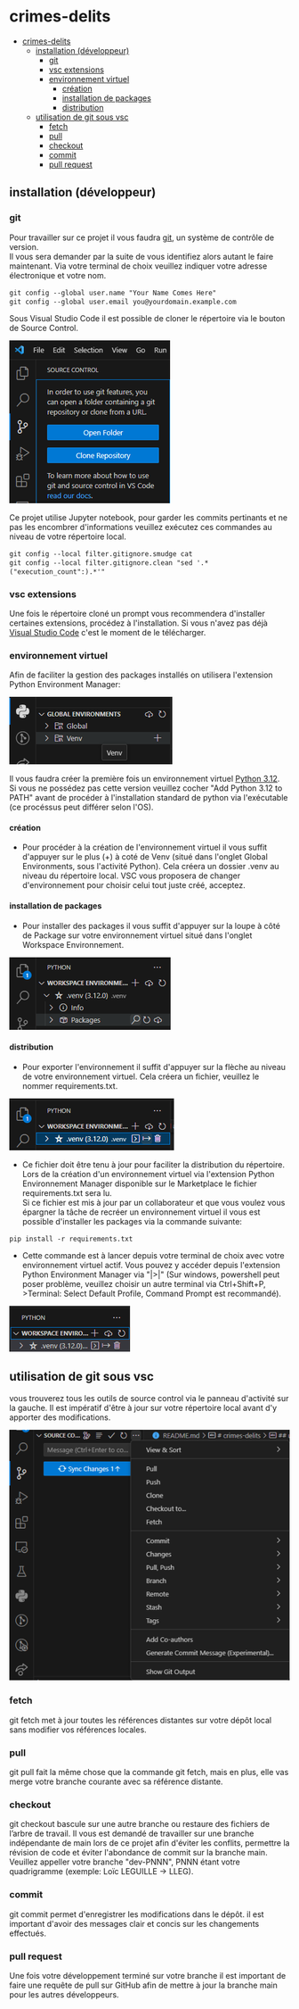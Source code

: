 # crimes-delits

- [crimes-delits](#crimes-delits)
  - [installation (développeur)](#installation-développeur)
    - [git](#git)
    - [vsc extensions](#vsc-extensions)
    - [environnement virtuel](#environnement-virtuel)
      - [création](#création)
      - [installation de packages](#installation-de-packages)
      - [distribution](#distribution)
  - [utilisation de git sous vsc](#utilisation-de-git-sous-vsc)
    - [fetch](#fetch)
    - [pull](#pull)
    - [checkout](#checkout)
    - [commit](#commit)
    - [pull request](#pull-request)

## installation (développeur)

### git

Pour travailler sur ce projet il vous faudra [git](https://git-scm.com/downloads), un système de contrôle de version.  
Il vous sera demander par la suite de vous identifiez alors autant le faire maintenant. Via votre terminal de choix veuillez indiquer votre adresse électronique et votre nom.

```commande
git config --global user.name "Your Name Comes Here"
git config --global user.email you@yourdomain.example.com
```

Sous Visual Studio Code il est possible de cloner le répertoire via le bouton de Source Control.  

![cloner un répertoir](assets/clone.png)

Ce projet utilise Jupyter notebook, pour garder les commits pertinants et ne pas les encombrer d'informations veuillez exécutez ces commandes au niveau de votre répertoire local.

```commande
git config --local filter.gitignore.smudge cat
git config --local filter.gitignore.clean "sed '.*("execution_count":).*'"
```

### vsc extensions

Une fois le répertoire cloné un prompt vous recommendera d'installer certaines extensions, procédez à l'installation.
Si vous n'avez pas déjà [Visual Studio Code](https://code.visualstudio.com/download) c'est le moment de le télécharger.

### environnement virtuel

Afin de faciliter la gestion des packages installés on utilisera l'extension Python Environment Manager:  

![python environment manager](assets/python_environment_manager.png)

Il vous faudra créer la première fois un environnement virtuel [Python 3.12](https://www.python.org/downloads/).  
Si vous ne possédez pas cette version veuillez cocher "Add Python 3.12 to PATH" avant de procéder à l'installation standard de python via l'exécutable (ce procéssus peut différer selon l'OS).

#### création

- Pour procéder à la création de l'environnement virtuel il vous suffit d'appuyer sur le plus (+) à coté de Venv (situé dans l'onglet Global Environments, sous l'activité Python). Cela créera un dossier .venv au niveau du répertoire local.
VSC vous proposera de changer d'environnement pour choisir celui tout juste créé, acceptez.  

#### installation de packages

- Pour installer des packages il vous suffit d'appuyer sur la loupe à côté de Package sur votre environnement virtuel situé dans l'onglet Workspace Environnement.  

![packages](assets/packages.png)  

#### distribution

- Pour exporter l'environnement il suffit d'appuyer sur la flèche au niveau de votre environnement virtuel. Cela créera un fichier, veuillez le nommer requirements.txt.  

![requirements](assets/requirements.png)  

- Ce fichier doit être tenu à jour pour faciliter la distribution du répertoire. Lors de la création d'un environnement virtuel via l'extension Python Environnement Manager disponible sur le Marketplace le fichier requirements.txt sera lu.  
Si ce fichier est mis à jour par un collaborateur et que vous voulez vous épargner la tâche de recréer un environnement virtuel il vous est possible d'installer les packages via la commande suivante:

``` comamnde
pip install -r requirements.txt
```

- Cette commande est à lancer depuis votre terminal de choix avec votre environnement virtuel actif. Vous pouvez y accéder depuis l'extension Python Environment Manager via "|>|" (Sur windows, powershell peut poser problème, veuillez choisir un autre terminal via Ctrl+Shift+P, >Terminal: Select Default Profile, Command Prompt est recommandé).

![access environment](assets/access_environment.png)

## utilisation de git sous vsc

vous trouverez tous les outils de source control via le panneau d'activité sur la gauche. Il est impératif d'être à jour sur votre répertoire local avant d'y apporter des modifications.

![git sous vsc](assets/source_control.png)  

### fetch

git fetch met à jour toutes les références distantes sur votre dépôt local sans modifier vos références locales.

### pull

git pull fait la même chose que la commande git fetch, mais en plus, elle vas merge votre branche courante avec sa référence distante.

### checkout

git checkout bascule sur une autre branche ou restaure des fichiers de l’arbre de travail. Il vous est demandé de travailler sur une branche indépendante de main lors de ce projet afin d'éviter les conflits, permettre la révision de code et éviter l'abondance de commit sur la branche main. Veuillez appeller votre branche "dev-PNNN", PNNN étant votre quadrigramme (exemple: Loïc LEGUILLE -> LLEG).

### commit

git commit permet d'enregistrer les modifications dans le dépôt.
il est important d'avoir des messages clair et concis sur les changements effectués.

### pull request

Une fois votre développement terminé sur votre branche il est important de faire une requête de pull sur GitHub afin de mettre à jour la branche main pour les autres développeurs.
